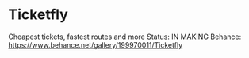 # Ticketfly
Cheapest tickets, fastest routes and more
Status: IN MAKING
Behance: https://www.behance.net/gallery/199970011/Ticketfly
